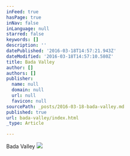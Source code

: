 ```yaml
---
inFeed: true
hasPage: true
inNav: false
inLanguage: null
starred: false
keywords: []
description: ''
datePublished: '2016-03-18T14:57:21.943Z'
dateModified: '2016-03-18T14:57:10.580Z'
title: Bada Valley
author: []
authors: []
publisher:
  name: null
  domain: null
  url: null
  favicon: null
sourcePath: _posts/2016-03-18-bada-valley.md
published: true
url: bada-valley/index.html
_type: Article

---
```

Bada Valley
![](https://the-grid-user-content.s3-us-west-2.amazonaws.com/b84eec32-b855-47ed-9d78-c1729ee46d55.jpg)